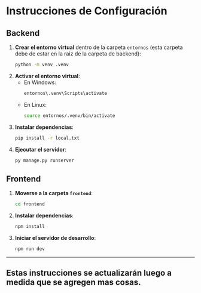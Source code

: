 #  Instrucciones de Configuración

##  Backend
1. **Crear el entorno virtual** dentro de la carpeta `entornos` (esta carpeta debe de estar en la raiz de la carpeta de backend):
   ```sh
   python -m venv .venv
   ```
2. **Activar el entorno virtual**:
   - En Windows:
     ```sh
     entornos\.venv\Scripts\activate
     ```
   - En Linux:
     ```sh
     source entornos/.venv/bin/activate
     ```      
3. **Instalar dependencias**:
   ```sh
   pip install -r local.txt
   ```
4. **Ejecutar el servidor**:
   ```sh
   py manage.py runserver
   ```

##  Frontend
1. **Moverse a la carpeta `frontend`**:
   ```sh
   cd frontend
   ```
2. **Instalar dependencias**:
   ```sh
   npm install
   ```
3. **Iniciar el servidor de desarrollo**:
   ```sh
   npm run dev
   ```

---

##   **Estas instrucciones se actualizarán luego a medida que se agregen mas cosas.** 

